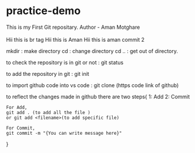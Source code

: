# practice-demo
This is my First Git repositary.
Author - Aman Motghare
<Br></Br>
 Hii this is br tag
 Hii this is Aman
 Hii this is aman commit 2 




 mkdir : make directory
 cd : change directory
 cd .. : get out of directory.
 
 to check the repository is in git or not : 
 git status 

 to add the repository in git : 
 git init
 
 to import github code into vs code : git clone (https code link of github)
 
 to reflect the changes made in github there are two steps{
    1: Add
    2: Commit

    For Add, 
    git add . (to add all the file )
    or git add <filename>(to add specific file)
    
    For Commit,
    git commit -m "{You can write message here}"


 } 


